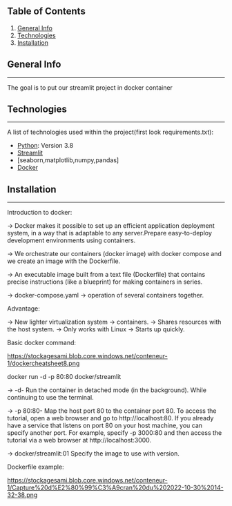 ## Table of Contents
1. [General Info](#general-info)
2. [Technologies](#technologies)
3. [Installation](#installation)


## General Info
***
The goal is to put our streamlit project in docker container
## Technologies
***
A list of technologies used within the project(first look requirements.txt):
* [Python](https://www.python.org/downloads/release/python-380/): Version 3.8
* [Streamlit](https://streamlit.io/)
* [seaborn,matplotlib,numpy,pandas]
* [Docker](https://www.docker.com/)
## Installation
***
Introduction to docker:

-> Docker makes it possible to set up an efficient application deployment system, in a way that is adaptable to any server.Prepare easy-to-deploy development environments using containers.

-> We orchestrate our containers (docker image) with docker compose and we create an image with the Dockerfile.

-> An executable image built from a text file (Dockerfile) that contains precise instructions (like a blueprint) for making containers in series.

-> docker-compose.yaml → operation of several containers together.

Advantage:

-> New lighter virtualization system → containers.
-> Shares resources with the host system.
-> Only works with Linux
-> Starts up quickly.

Basic docker command:

https://stockagesami.blob.core.windows.net/conteneur-1/dockercheatsheet8.png

docker run -d -p 80:80 docker/streamlit

-> -d- Run the container in detached mode (in the background). While continuing to use the terminal.

-> -p 80:80- Map the host port 80 to the container port 80. To access the tutorial, open a web browser and go to http://localhost:80. If you already have a service that listens on port 80 on your host machine, you can specify another port. For example, specify -p 3000:80 and then access the tutorial via a web browser at http://localhost:3000.

-> docker/streamlit:01 Specify the image to use with version.

Dockerfile example:

https://stockagesami.blob.core.windows.net/conteneur-1/Capture%20d%E2%80%99%C3%A9cran%20du%202022-10-30%2014-32-38.png


